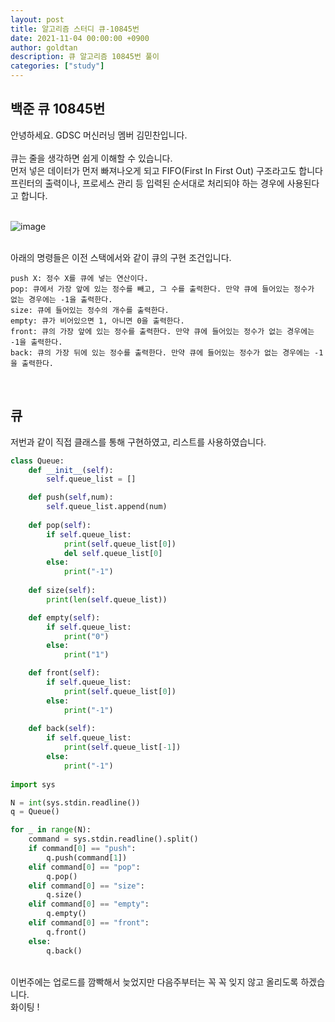 ```yaml
---
layout: post
title: 알고리즘 스터디 큐-10845번
date: 2021-11-04 00:00:00 +0900
author: goldtan
description: 큐 알고리즘 10845번 풀이
categories: ["study"]
---
```


## 백준 큐 10845번

안녕하세요. GDSC 머신러닝 멤버 김민찬입니다. <br>
<br>
큐는 줄을 생각하면 쉽게 이해할 수 있습니다.<br>
먼저 넣은 데이터가 먼저 빠져나오게 되고 FIFO(First In First Out) 구조라고도 합니다<br>
프린터의 출력이나, 프로세스 관리 등 입력된 순서대로 처리되야 하는 경우에 사용된다고 합니다.<br>
<br>

![image](https://user-images.githubusercontent.com/83542989/141067592-458be077-42b9-4df4-9146-3a39596536cc.png)

<br>
아래의 명령들은 이전 스택에서와 같이 큐의 구현 조건입니다.
<br>

```
push X: 정수 X를 큐에 넣는 연산이다.
pop: 큐에서 가장 앞에 있는 정수를 빼고, 그 수를 출력한다. 만약 큐에 들어있는 정수가 없는 경우에는 -1을 출력한다.
size: 큐에 들어있는 정수의 개수를 출력한다.
empty: 큐가 비어있으면 1, 아니면 0을 출력한다.
front: 큐의 가장 앞에 있는 정수를 출력한다. 만약 큐에 들어있는 정수가 없는 경우에는 -1을 출력한다.
back: 큐의 가장 뒤에 있는 정수를 출력한다. 만약 큐에 들어있는 정수가 없는 경우에는 -1을 출력한다.
```

<br>

## 큐

저번과 같이 직접 클래스를 통해 구현하였고, 리스트를 사용하였습니다.

```python
class Queue:
    def __init__(self):
        self.queue_list = []

    def push(self,num):
        self.queue_list.append(num)
    
    def pop(self):
        if self.queue_list:
            print(self.queue_list[0])
            del self.queue_list[0]
        else:
            print("-1")
    
    def size(self):
        print(len(self.queue_list))

    def empty(self):
        if self.queue_list:
            print("0")
        else:
            print("1")

    def front(self):
        if self.queue_list:
            print(self.queue_list[0])
        else:
            print("-1")
    
    def back(self):
        if self.queue_list:
            print(self.queue_list[-1])
        else:
            print("-1")
        
import sys

N = int(sys.stdin.readline())
q = Queue()

for _ in range(N):
    command = sys.stdin.readline().split()
    if command[0] == "push":
        q.push(command[1])
    elif command[0] == "pop":
        q.pop()
    elif command[0] == "size":
        q.size()
    elif command[0] == "empty":
        q.empty()
    elif command[0] == "front":
        q.front()
    else:
        q.back()
```

<br>
이번주에는 업로드를 깜빡해서 늦었지만 다음주부터는 꼭 꼭 잊지 않고 올리도록 하겠습니다. <br>
화이팅 !
